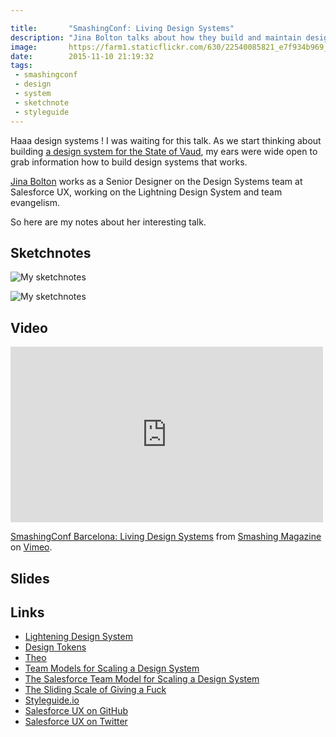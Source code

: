 ```yaml
---

title:       "SmashingConf: Living Design Systems"
description: "Jina Bolton talks about how they build and maintain design sytems at salesforce"
image:       https://farm1.staticflickr.com/630/22540085821_e7f934b969_b.jpg
date:        2015-11-10 21:19:32
tags:
 - smashingconf
 - design
 - system
 - sketchnote
 - styleguide
---
```


Haaa design systems !
I was waiting for this talk. As we start thinking about building [a design system for the State of Vaud](https://github.com/DSI-VD/foehn "Foehn, the design system for the State of Vaud on  GitHub"), my ears were wide open to grab information how to build design systems that works.

[Jina Bolton](https://web.archive.org/web/20151109004636/https://twitter.com/jina) works as a Senior Designer on the Design Systems team at Salesforce UX, working on the Lightning Design System and team evangelism.

So here are my notes about her interesting talk.

## Sketchnotes

![My sketchnotes](https://farm1.staticflickr.com/661/22913180842_ca142dfc46_b.jpg)

![My sketchnotes](https://farm1.staticflickr.com/770/22508305998_522a115bb3_b.jpg)

## Video

<iframe src="https://player.vimeo.com/video/144727010" width="500" height="281" frameborder="0" webkitallowfullscreen mozallowfullscreen allowfullscreen></iframe> <p><a href="https://vimeo.com/144727010">SmashingConf Barcelona: Living Design Systems</a> from <a href="https://vimeo.com/smashingmagazine">Smashing Magazine</a> on <a href="https://vimeo.com">Vimeo</a>.</p>

## Slides

<script async class="speakerdeck-embed" data-id="050f67200ec301329561323b621a35b7" data-ratio="1.77777777777778" src="//speakerdeck.com/assets/embed.js"></script>

## Links

- [Lightening Design System](https://www.lightningdesignsystem.com/)
- [Design Tokens](https://web.archive.org/web/20151030211023/http://www.lightningdesignsystem.com:80/resources/tokens/)
- [Theo](https://github.com/salesforce-ux/theo)
- [Team Models for Scaling a Design System](https://medium.com/eightshapes-llc/team-models-for-scaling-a-design-system-2cf9d03be6a0)
- [The Salesforce Team Model for Scaling a Design System](the-salesforce-team-model-for-scaling-a-design-system-d89c2a2d404b)
- [The Sliding Scale of Giving a Fuck](https://web.archive.org/web/20151109125930/http://blog.capwatkins.com:80/the-sliding-scale-of-giving-a-fuck)
- [Styleguide.io](https://web.archive.org/web/20151107182159/http://styleguides.io:80/?)
- [Salesforce UX on GitHub](https://github.com/salesforce-ux/)
- [Salesforce UX on Twitter](https://web.archive.org/web/20200801163110/https://twitter.com/salesforceux?lang=fr)
